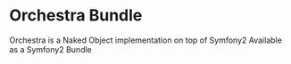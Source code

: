 Orchestra Bundle
================

Orchestra is a Naked Object implementation on top of Symfony2
Available as a Symfony2 Bundle
